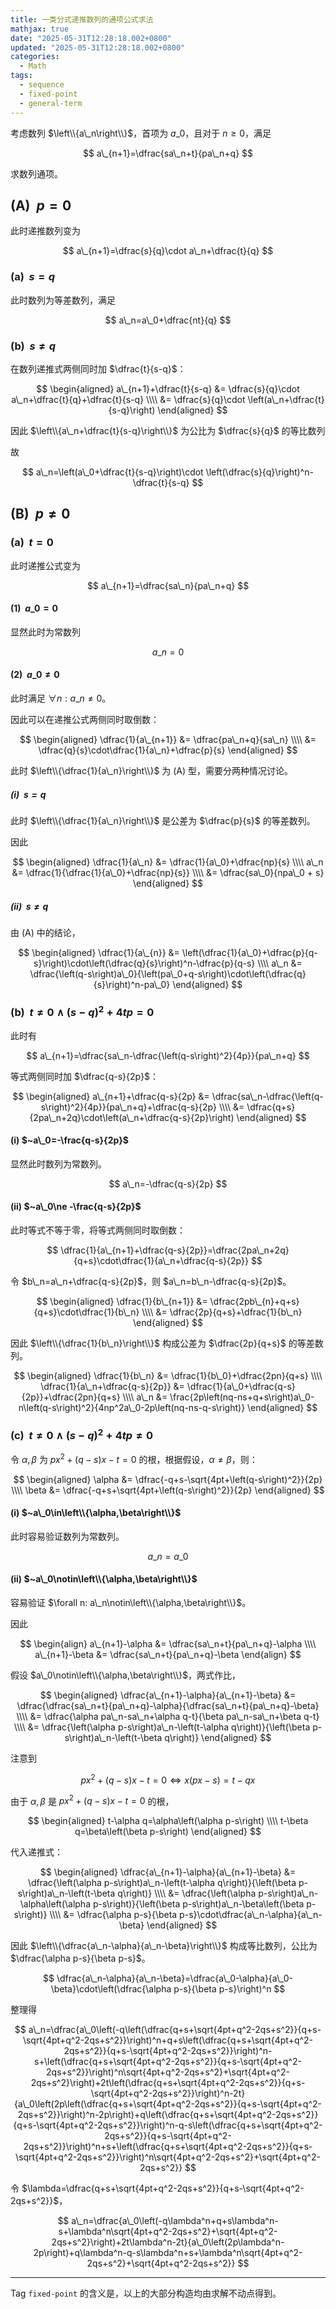 ```yaml
---
title: 一类分式递推数列的通项公式求法
mathjax: true
date: "2025-05-31T12:28:18.002+0800"
updated: "2025-05-31T12:28:18.002+0800"
categories:
  - Math
tags:
  - sequence
  - fixed-point
  - general-term
---
```


考虑数列 $\left\\{a\_n\right\\}$，首项为 $a\_0$，且对于 $n\ge 0$，满足

$$
a\_{n+1}=\dfrac{sa\_n+t}{pa\_n+q}
$$

求数列通项。

## (A) $~p=0$

此时递推数列变为

$$
a\_{n+1}=\dfrac{s}{q}\cdot a\_n+\dfrac{t}{q}
$$

### (a) $~s=q$

此时数列为等差数列，满足

$$
a\_n=a\_0+\dfrac{nt}{q}
$$

### (b) $~s\ne q$

在数列递推式两侧同时加 $\dfrac{t}{s-q}$：

$$
\begin{aligned}
a\_{n+1}+\dfrac{t}{s-q}
&= \dfrac{s}{q}\cdot a\_n+\dfrac{t}{q}+\dfrac{t}{s-q} \\\\
&= \dfrac{s}{q}\cdot \left(a\_n+\dfrac{t}{s-q}\right)
\end{aligned}
$$

因此 $\left\\{a\_n+\dfrac{t}{s-q}\right\\}$ 为公比为 $\dfrac{s}{q}$ 的等比数列

故

$$
a\_n=\left(a\_0+\dfrac{t}{s-q}\right)\cdot \left(\dfrac{s}{q}\right)^n-\dfrac{t}{s-q}
$$

## (B) $~p\ne 0$

### (a) $~t=0$

此时递推公式变为

$$
a\_{n+1}=\dfrac{sa\_n}{pa\_n+q}
$$

#### (1) $~a\_0=0$

显然此时为常数列

$$
a\_n=0
$$

#### (2) $~a\_0\ne 0$

此时满足 $\forall n:a\_n\ne 0$。

因此可以在递推公式两侧同时取倒数：

$$
\begin{aligned}
\dfrac{1}{a\_{n+1}}
&= \dfrac{pa\_n+q}{sa\_n} \\\\
&= \dfrac{q}{s}\cdot\dfrac{1}{a\_n}+\dfrac{p}{s}
\end{aligned}
$$

此时 $\left\\{\dfrac{1}{a\_n}\right\\}$ 为 $\mathrm{\left(A\right)}$ 型，需要分两种情况讨论。

##### (i) $~s=q$

此时 $\left\\{\dfrac{1}{a\_n}\right\\}$ 是公差为 $\dfrac{p}{s}$ 的等差数列。

因此

$$
\begin{aligned}
\dfrac{1}{a\_n} &= \dfrac{1}{a\_0}+\dfrac{np}{s} \\\\
a\_n &= \dfrac{1}{\dfrac{1}{a\_0}+\dfrac{np}{s}} \\\\
&= \dfrac{sa\_0}{npa\_0 + s}
\end{aligned}
$$

##### (ii) $~s\ne q$

由 $\mathrm{\left(A\right)}$ 中的结论，

$$
\begin{aligned}
\dfrac{1}{a\_{n}} &= \left(\dfrac{1}{a\_0}+\dfrac{p}{q-s}\right)\cdot\left(\dfrac{q}{s}\right)^n-\dfrac{p}{q-s} \\\\
a\_n &= \dfrac{\left(q-s\right)a\_0}{\left(pa\_0+q-s\right)\cdot\left(\dfrac{q}{s}\right)^n-pa\_0}
\end{aligned}
$$

### (b) $~t\ne 0\land\left(s-q\right)^2+4tp=0$

此时有

$$
a\_{n+1}=\dfrac{sa\_n-\dfrac{\left(q-s\right)^2}{4p}}{pa\_n+q}
$$

等式两侧同时加 $\dfrac{q-s}{2p}$：

$$
\begin{aligned}
a\_{n+1}+\dfrac{q-s}{2p}
&= \dfrac{sa\_n-\dfrac{\left(q-s\right)^2}{4p}}{pa\_n+q}+\dfrac{q-s}{2p} \\\\
&= \dfrac{q+s}{2pa\_n+2q}\cdot\left(a\_n+\dfrac{q-s}{2p}\right)
\end{aligned}
$$

#### (i) $~a\_0=-\frac{q-s}{2p}$

显然此时数列为常数列。

$$
a\_n=-\dfrac{q-s}{2p}
$$

#### (ii) $~a\_0\ne -\frac{q-s}{2p}$

此时等式不等于零，将等式两侧同时取倒数：

$$
\dfrac{1}{a\_{n+1}+\dfrac{q-s}{2p}}=\dfrac{2pa\_n+2q}{q+s}\cdot\dfrac{1}{a\_n+\dfrac{q-s}{2p}}
$$

令 $b\_n=a\_n+\dfrac{q-s}{2p}$，则 $a\_n=b\_n-\dfrac{q-s}{2p}$。

$$
\begin{aligned}
\dfrac{1}{b\_{n+1}}
&= \dfrac{2pb\_{n}+q+s}{q+s}\cdot\dfrac{1}{b\_n} \\\\
&= \dfrac{2p}{q+s}+\dfrac{1}{b\_n}
\end{aligned}
$$

因此 $\left\\{\dfrac{1}{b\_n}\right\\}$ 构成公差为 $\dfrac{2p}{q+s}$ 的等差数列。

$$
\begin{aligned}
\dfrac{1}{b\_n} &= \dfrac{1}{b\_0}+\dfrac{2pn}{q+s} \\\\
\dfrac{1}{a\_n+\dfrac{q-s}{2p}} &= \dfrac{1}{a\_0+\dfrac{q-s}{2p}}+\dfrac{2pn}{q+s} \\\\
a\_n &= \frac{2p\left(nq-ns+q+s\right)a\_0-n\left(q-s\right)^2}{4np^2a\_0-2p\left(nq-ns-q-s\right)}
\end{aligned}
$$

### (c) $~t\ne 0\land \left(s-q\right)^2+4tp\ne 0$

令 $\alpha,\beta$ 为 $px^2+\left(q-s\right)x-t=0$ 的根，根据假设，$\alpha\ne\beta$，则：

$$
\begin{aligned}
\alpha &= \dfrac{-q+s-\sqrt{4pt+\left(q-s\right)^2}}{2p} \\\\
\beta &= \dfrac{-q+s+\sqrt{4pt+\left(q-s\right)^2}}{2p}
\end{aligned}
$$

#### (i) $~a\_0\in\left\\{\alpha,\beta\right\\}$

此时容易验证数列为常数列。

$$
a\_n=a\_0
$$

#### (ii) $~a\_0\notin\left\\{\alpha,\beta\right\\}$

容易验证 $\forall n: a\_n\notin\left\\{\alpha,\beta\right\\}$。

因此

$$
\begin{align}
a\_{n+1}-\alpha &= \dfrac{sa\_n+t}{pa\_n+q}-\alpha \\\\
a\_{n+1}-\beta &= \dfrac{sa\_n+t}{pa\_n+q}-\beta
\end{align}
$$

假设 $a\_0\notin\left\\{\alpha,\beta\right\\}$，两式作比，

$$
\begin{aligned}
\dfrac{a\_{n+1}-\alpha}{a\_{n+1}-\beta} &= \dfrac{\dfrac{sa\_n+t}{pa\_n+q}-\alpha}{\dfrac{sa\_n+t}{pa\_n+q}-\beta} \\\\
&= \dfrac{\alpha pa\_n-sa\_n+\alpha q-t}{\beta pa\_n-sa\_n+\beta q-t} \\\\
&= \dfrac{\left(\alpha p-s\right)a\_n-\left(t-\alpha q\right)}{\left(\beta p-s\right)a\_n-\left(t-\beta q\right)}
\end{aligned}
$$

注意到

$$
px^2+\left(q-s\right)x-t=0 \Longleftrightarrow x\left(px-s\right)=t-qx
$$

由于 $\alpha,\beta$ 是 $px^2+\left(q-s\right)x-t=0$ 的根，

$$
\begin{aligned}
t-\alpha q=\alpha\left(\alpha p-s\right) \\\\
t-\beta q=\beta\left(\beta p-s\right)
\end{aligned}
$$

代入递推式：

$$
\begin{aligned}
\dfrac{a\_{n+1}-\alpha}{a\_{n+1}-\beta}
&= \dfrac{\left(\alpha p-s\right)a\_n-\left(t-\alpha q\right)}{\left(\beta p-s\right)a\_n-\left(t-\beta q\right)} \\\\
&= \dfrac{\left(\alpha p-s\right)a\_n-\alpha\left(\alpha p-s\right)}{\left(\beta p-s\right)a\_n-\beta\left(\beta p-s\right)} \\\\
&= \dfrac{\alpha p-s}{\beta p-s}\cdot\dfrac{a\_n-\alpha}{a\_n-\beta}
\end{aligned}
$$

因此 $\left\\{\dfrac{a\_n-\alpha}{a\_n-\beta}\right\\}$ 构成等比数列，公比为 $\dfrac{\alpha p-s}{\beta p-s}$。

$$
\dfrac{a\_n-\alpha}{a\_n-\beta}=\dfrac{a\_0-\alpha}{a\_0-\beta}\cdot\left(\dfrac{\alpha p-s}{\beta p-s}\right)^n
$$

整理得

$$
a\_n=\dfrac{a\_0\left(-q\left(\dfrac{q+s+\sqrt{4pt+q^2-2qs+s^2}}{q+s-\sqrt{4pt+q^2-2qs+s^2}}\right)^n+q+s\left(\dfrac{q+s+\sqrt{4pt+q^2-2qs+s^2}}{q+s-\sqrt{4pt+q^2-2qs+s^2}}\right)^n-s+\left(\dfrac{q+s+\sqrt{4pt+q^2-2qs+s^2}}{q+s-\sqrt{4pt+q^2-2qs+s^2}}\right)^n\sqrt{4pt+q^2-2qs+s^2}+\sqrt{4pt+q^2-2qs+s^2}\right)+2t\left(\dfrac{q+s+\sqrt{4pt+q^2-2qs+s^2}}{q+s-\sqrt{4pt+q^2-2qs+s^2}}\right)^n-2t}{a\_0\left(2p\left(\dfrac{q+s+\sqrt{4pt+q^2-2qs+s^2}}{q+s-\sqrt{4pt+q^2-2qs+s^2}}\right)^n-2p\right)+q\left(\dfrac{q+s+\sqrt{4pt+q^2-2qs+s^2}}{q+s-\sqrt{4pt+q^2-2qs+s^2}}\right)^n-q-s\left(\dfrac{q+s+\sqrt{4pt+q^2-2qs+s^2}}{q+s-\sqrt{4pt+q^2-2qs+s^2}}\right)^n+s+\left(\dfrac{q+s+\sqrt{4pt+q^2-2qs+s^2}}{q+s-\sqrt{4pt+q^2-2qs+s^2}}\right)^n\sqrt{4pt+q^2-2qs+s^2}+\sqrt{4pt+q^2-2qs+s^2}}
$$

令 $\lambda=\dfrac{q+s+\sqrt{4pt+q^2-2qs+s^2}}{q+s-\sqrt{4pt+q^2-2qs+s^2}}$，

$$
a\_n=\dfrac{a\_0\left(-q\lambda^n+q+s\lambda^n-s+\lambda^n\sqrt{4pt+q^2-2qs+s^2}+\sqrt{4pt+q^2-2qs+s^2}\right)+2t\lambda^n-2t}{a\_0\left(2p\lambda^n-2p\right)+q\lambda^n-q-s\lambda^n+s+\lambda^n\sqrt{4pt+q^2-2qs+s^2}+\sqrt{4pt+q^2-2qs+s^2}}
$$

---

Tag `fixed-point` 的含义是，以上的大部分构造均由求解不动点得到。
